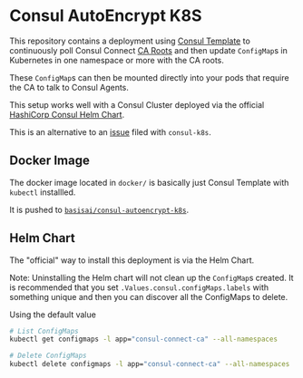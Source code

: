 # Consul AutoEncrypt K8S

This repository contains a deployment using
[Consul Template](https://github.com/hashicorp/consul-template) to continuously poll
Consul Connect [CA Roots](https://www.consul.io/api-docs/connect/ca#list-ca-root-certificates) and
then update `ConfigMap`s in Kubernetes in one namespace or more with the CA roots.

These `ConfigMap`s can then be mounted directly into your pods that require the CA to talk to Consul
Agents.

This setup works well with a Consul Cluster deployed via the official
[HashiCorp Consul Helm Chart](https://github.com/hashicorp/consul-helm).

This is an alternative to an [issue](https://github.com/hashicorp/consul-k8s/issues/313) filed with
`consul-k8s`.

## Docker Image

The docker image located in `docker/` is basically just Consul Template with `kubectl` installled.

It is pushed to
[`basisai/consul-autoencrypt-k8s`](https://hub.docker.com/r/basisai/consul-autoencrypt-k8s).

## Helm Chart

The "official" way to install this deployment is via the Helm Chart.

Note: Uninstalling the Helm chart will not clean up the `ConfigMap`s created. It is recommended
that you set `.Values.consul.configMaps.labels` with something unique and then you can discover all
the ConfigMaps to delete.

Using the default value

```bash
# List ConfigMaps
kubectl get configmaps -l app="consul-connect-ca" --all-namespaces

# Delete ConfigMaps
kubectl delete configmaps -l app="consul-connect-ca" --all-namespaces
```
